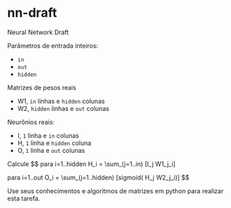 # nn-draft

Neural Network Draft

Parâmetros de entrada inteiros:
- `in`
- `out`
- `hidden`

Matrizes de pesos reais
- W1, `in` linhas e `hidden` colunas
- W2, `hidden` linhas e `out` colunas

Neurônios reais:
- I, `1` linha e `in` colunas
- H, `1` linha e `hidden` coluna
- O, `1` linha e `out` colunas

Calcule
$$
para i=1..hidden
H_i = \sum_(j=1..in) [I_j W1_j_i]

para i=1..out
O_i = \sum_(j=1..hidden) [sigmoid( H_j W2_j_i)]
$$

Use seus conhecimentos e algoritmos de matrizes em python para realizar esta tarefa.
